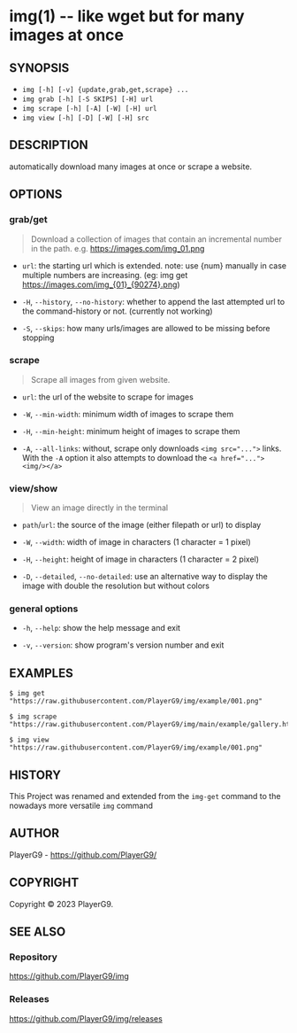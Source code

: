 img(1) -- like wget but for many images at once
=============================================

## SYNOPSIS

- `img [-h] [-v] {update,grab,get,scrape} ...`
- `img grab [-h] [-S SKIPS] [-H] url`
- `img scrape [-h] [-A] [-W] [-H] url`
- `img view [-h] [-D] [-W] [-H] src`

## DESCRIPTION

automatically download many images at once or scrape a website.

## OPTIONS

### grab/get

> Download a collection of images that contain an incremental number in the path.
> e.g. https://images.com/img_01.png

* `url`:
the starting url which is extended.
note: use {num} manually in case multiple numbers are increasing.
(eg: img get https://images.com/img_{01}_{90274}.png)

* `-H`, `--history`, `--no-history`:
whether to append the last attempted url to the command-history or not.
  (currently not working)

* `-S`, `--skips`:
how many urls/images are allowed to be missing before stopping

### scrape

> Scrape all images from given website.

* `url`:
the url of the website to scrape for images

* `-W`, `--min-width`:
minimum width of images to scrape them

* `-H`, `--min-height`:
minimum height of images to scrape them

* `-A`, `--all-links`:
without, scrape only downloads `<img src="...">` links.
With the `-A` option it also attempts to download the `<a href="..."><img/></a>`

### view/show

> View an image directly in the terminal

* `path`/`url`:
the source of the image (either filepath or url) to display

* `-W`, `--width`:
width of image in characters (1 character = 1 pixel)

* `-H`, `--height`:
height of image in characters (1 character = 2 pixel)

* `-D`, `--detailed`, `--no-detailed`:
use an alternative way to display the image with double the resolution but without colors


### general options

* `-h`, `--help`:
show the help message and exit

* `-v`, `--version`:
show program's version number and exit

## EXAMPLES

    $ img get "https://raw.githubusercontent.com/PlayerG9/img/example/001.png"

    $ img scrape "https://raw.githubusercontent.com/PlayerG9/img/main/example/gallery.html"

    $ img view "https://raw.githubusercontent.com/PlayerG9/img/example/001.png"

<!--
## SYNTAX

## ENVIRONMENT

## RETURN VALUES

## STANDARDS

## SECURITY CONSIDERATIONS

## BUGS
-->

## HISTORY

This Project was renamed and extended from the `img-get` command to the nowadays more versatile `img` command

## AUTHOR

PlayerG9 - https://github.com/PlayerG9/

## COPYRIGHT

Copyright © 2023 PlayerG9.

## SEE ALSO

### Repository

https://github.com/PlayerG9/img

### Releases

https://github.com/PlayerG9/img/releases

